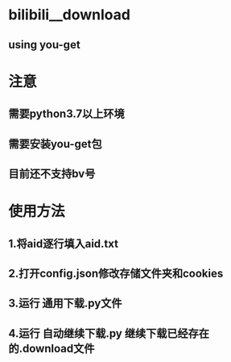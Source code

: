 # bilibili__download
## using you-get

# 注意
## 需要python3.7以上环境
## 需要安装you-get包
## 目前还不支持bv号

# 使用方法
## 1.将aid逐行填入aid.txt
## 2.打开config.json修改存储文件夹和cookies
## 3.运行 通用下载.py文件
## 4.运行 自动继续下载.py 继续下载已经存在的.download文件

